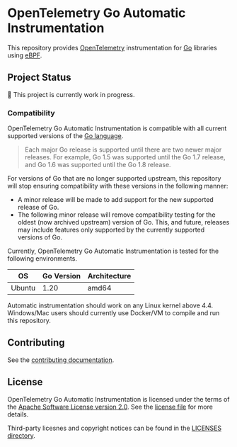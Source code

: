 # OpenTelemetry Go Automatic Instrumentation

This repository provides [OpenTelemetry] instrumentation for [Go] libraries using [eBPF].

## Project Status

:construction: This project is currently work in progress.

### Compatibility

OpenTelemetry Go Automatic Instrumentation is compatible with all current supported versions of the [Go language](https://golang.org/doc/devel/release#policy).

> Each major Go release is supported until there are two newer major releases.
> For example, Go 1.5 was supported until the Go 1.7 release, and Go 1.6 was supported until the Go 1.8 release.

For versions of Go that are no longer supported upstream, this repository will stop ensuring compatibility with these versions in the following manner:

- A minor release will be made to add support for the new supported release of Go.
- The following minor release will remove compatibility testing for the oldest (now archived upstream) version of Go.
   This, and future, releases may include features only supported by the currently supported versions of Go.

Currently, OpenTelemetry Go Automatic Instrumentation is tested for the following environments.

| OS      | Go Version | Architecture |
| ------- | ---------- | ------------ |
| Ubuntu  | 1.20       | amd64        |

Automatic instrumentation should work on any Linux kernel above 4.4.
Windows/Mac users should currently use Docker/VM to compile and run this repository.

## Contributing

See the [contributing documentation](./CONTRIBUTING.md).

## License

OpenTelemetry Go Automatic Instrumentation is licensed under the terms of the [Apache Software License version 2.0].
See the [license file](./LICENSE) for more details.

Third-party licesnes and copyright notices can be found in the [LICENSES directory](./LICENSES).

[OpenTelemetry]: https://opentelemetry.io/
[Go]: https://go.dev/
[eBPF]: https://ebpf.io/
[Apache Software License version 2.0]: https://www.apache.org/licenses/LICENSE-2.0
